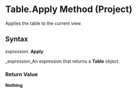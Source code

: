 
# Table.Apply Method (Project)

Applies the table to the current view.


## Syntax

 _expression_. **Apply**

 _expression_An expression that returns a  **Table** object.


### Return Value

 **Nothing**

